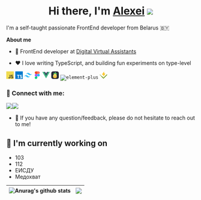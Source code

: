 <h1 align="center">Hi there, I'm <a href="https://vk.com/id652200968" target="_blank">Alexei</a> 
<img src="https://github.com/blackcater/blackcater/raw/main/images/Hi.gif" height="32"/></h1>


I'm a self-taught passionate FrontEnd developer from Belarus 🇧🇾

**About me**

- 💼 FrontEnd developer at [Digital Virtual Assistants](https://digitalva.org/)

- ❤️ I love writing TypeScript, and building fun experiments on type-level

<code><img height="20" alt="javascript" src="https://raw.githubusercontent.com/github/explore/80688e429a7d4ef2fca1e82350fe8e3517d3494d/topics/javascript/javascript.png"></code>
<code><img height="20" alt="typescript" src="https://raw.githubusercontent.com/github/explore/80688e429a7d4ef2fca1e82350fe8e3517d3494d/topics/typescript/typescript.png"></code>
<code><img height="20" alt="tailwind" src="https://github.com/devicons/devicon/blob/master/icons/tailwindcss/tailwindcss-original.svg"></code>
<code><img height="20" alt="figma" src="https://github.com/devicons/devicon/blob/master/icons/figma/figma-original.svg"></code>
<code><img height="20" alt="vue" src="https://github.com/devicons/devicon/blob/master/icons/vuejs/vuejs-original.svg"></code>
<code><img height="20" alt="pinia" src="https://github.com/tandpfun/skill-icons/blob/main/icons/Pinia-Dark.svg"></code>
<code><img height="20" alt="element-plus" src="https://user-images.githubusercontent.com/10731096/95823103-9ce15780-0d5f-11eb-8010-1bd1b5910d4f.png"></code>
<code><img height="20" alt="vitest" src="https://github.com/devicons/devicon/blob/master/icons/vitest/vitest-original.svg"></code>

### 🤝 Connect with me:

<a href="https://vk.com/id652200968"><img align="left" src="https://img.shields.io/badge/вконтакте-%232E87FB.svg?&style=for-the-badge&logo=vk&logoColor=white"/></a>
<a href="https://t.me/TimashkovAlexei"><img align="left" src="https://img.shields.io/badge/Telegram-2CA5E0?style=for-the-badge&logo=telegram&logoColor=white"/></a>
</br>
- 💬 If you have any question/feedback, please do not hesitate to reach out to me!

## 🔭 I'm currently working on

- 103
- 112
- ЕИСДУ
- Медохват

| <img align="center" src="https://github-readme-stats.vercel.app/api?username=AlexeiTim&show_icons=true&include_all_commits=true&theme=buefy&hide_border=true" alt="Anurag's github stats" />| <img align="center" src="https://github-readme-stats.vercel.app/api/top-langs/?username=AlexeiTim&layout=compact&theme=buefy&hide_border=true" /> |
| ------------- | ------------- |
